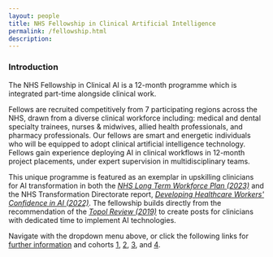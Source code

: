 ```yaml
---
layout: people
title: NHS Fellowship in Clinical Artificial Intelligence
permalink: /fellowship.html
description:
---
```

<h3 style>Introduction</h3>
The NHS Fellowship in Clinical AI is a 12-month programme which is integrated part-time alongside clinical work.

Fellows are recruited competitively from 7 participating regions across the NHS, drawn from a diverse clinical workforce including: medical and dental specialty trainees, nurses & midwives, allied health professionals, and pharmacy professionals.
Our fellows are smart and energetic individuals who will be equipped to adopt clinical artificial intelligence technology.
Fellows gain experience deploying AI in clinical workflows in 12-month project placements, under expert supervision in multidisciplinary teams.

This unique programme is featured as an exemplar in upskilling clinicians for AI transformation in both the *[NHS Long Term Workforce Plan (2023)](https://www.england.nhs.uk/wp-content/uploads/2023/06/nhs-long-term-workforce-plan-v1.2.pdf#page=74)* and the NHS Transformation Directorate report, *[Developing Healthcare Workers' Confidence in AI (2022)](https://digital-transformation.hee.nhs.uk/binaries/content/assets/digital-transformation/dart-ed/developingconfidenceinai-oct2022.pdf#page=68)*. 
The fellowship builds directly from the recommendation of the *[Topol Review (2019)](https://topol.hee.nhs.uk/wp-content/uploads/HEE-Topol-Review-2019.pdf#page=8)* to create posts for clinicians with dedicated time to implement AI technologies.

Navigate with the dropdown menu above, or click the following links for [further information](/fellowship_info.html) and cohorts [1](/fellowship_cohort1.html), [2](/fellowship_cohort2.html), [3](/fellowship_cohort3.html), and [4](/fellowship_cohort4.html).
